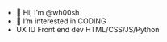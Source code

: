 - 👋 Hi, I’m @wh00sh
- 👀 I’m interested in CODING
- UX IU Front end dev HTML/CSS/JS/Python 



<!---
wh00sh/wh00sh is a ✨ special ✨ repository because its `README.md` (this file) appears on your GitHub profile.
You can click the Preview link to take a look at your changes.
--->

